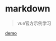 # markdown

> vue官方示例学习

[demo](https://cky917.github.io/myStudy/vue-study/vue-project/markdown/dist/#/)